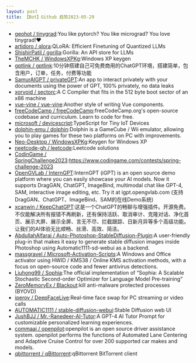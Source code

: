 ```yaml
---
layout: post
title: 【Bot】Github 趋势2023-05-29
---
```


* [geohot / tinygrad](https://github.com/geohot/tinygrad):You like pytorch? You like micrograd? You love tinygrad!❤️
* [artidoro / qlora](https://github.com/artidoro/qlora):QLoRA: Efficient Finetuning of Quantized LLMs
* [ShishirPatil / gorilla](https://github.com/ShishirPatil/gorilla):Gorilla: An API store for LLMs
* [TheMCHK / WindowsXPKg](https://github.com/TheMCHK/WindowsXPKg):Windows XP keygen
* [gptlink / gptlink](https://github.com/gptlink/gptlink):10分钟搭建自己可免费商用的ChatGPT环境，搭建简单，包含用户，订单，任务，付费等功能
* [SamurAIGPT / privateGPT](https://github.com/SamurAIGPT/privateGPT):An app to interact privately with your documents using the power of GPT, 100% privately, no data leaks
* [xorvoid / sectorc](https://github.com/xorvoid/sectorc):A C Compiler that fits in the 512 byte boot sector of an x86 machine
* [vue-vine / vue-vine](https://github.com/vue-vine/vue-vine):Another style of writing Vue components.
* [freeCodeCamp / freeCodeCamp](https://github.com/freeCodeCamp/freeCodeCamp):freeCodeCamp.org's open-source codebase and curriculum. Learn to code for free.
* [microsoft / devicescript](https://github.com/microsoft/devicescript):TypeScript for Tiny IoT Devices
* [dolphin-emu / dolphin](https://github.com/dolphin-emu/dolphin):Dolphin is a GameCube / Wii emulator, allowing you to play games for these two platforms on PC with improvements.
* [Neo-Desktop / WindowsXPKg](https://github.com/Neo-Desktop/WindowsXPKg):Keygen for Windows XP
* [neetcode-gh / leetcode](https://github.com/neetcode-gh/leetcode):Leetcode solutions
* [CodinGame / SpringChallenge2023](https://github.com/CodinGame/SpringChallenge2023):https://www.codingame.com/contests/spring-challenge-2023
* [OpenGVLab / InternGPT](https://github.com/OpenGVLab/InternGPT):InternGPT (iGPT) is an open source demo platform where you can easily showcase your AI models. Now it supports DragGAN, ChatGPT, ImageBind, multimodal chat like GPT-4, SAM, interactive image editing, etc. Try it at igpt.opengvlab.com (支持DragGAN、ChatGPT、ImageBind、SAM的在线Demo系统)
* [xcanwin / KeepChatGPT](https://github.com/xcanwin/KeepChatGPT):这是一个ChatGPT的畅聊与增强插件。开源免费。不仅能解决所有报错不再刷新，还有保持活跃、取消审计、克隆对话、净化首页、展示大屏、展示全屏、言无不尽、拦截跟踪、日新月异等多个高级功能。让我们的AI体验无比顺畅、丝滑、高效、简洁。
* [AbdullahAlfaraj / Auto-Photoshop-StableDiffusion-Plugin](https://github.com/AbdullahAlfaraj/Auto-Photoshop-StableDiffusion-Plugin):A user-friendly plug-in that makes it easy to generate stable diffusion images inside Photoshop using Automatic1111-sd-webui as a backend.
* [massgravel / Microsoft-Activation-Scripts](https://github.com/massgravel/Microsoft-Activation-Scripts):A Windows and Office activator using HWID / KMS38 / Online KMS activation methods, with a focus on open-source code and fewer antivirus detections.
* [Liuhong99 / Sophia](https://github.com/Liuhong99/Sophia):The official implementation of “Sophia: A Scalable Stochastic Second-order Optimizer for Language Model Pre-training”
* [ZeroMemoryEx / Blackout](https://github.com/ZeroMemoryEx/Blackout):kill anti-malware protected processes (BYOVD)
* [iperov / DeepFaceLive](https://github.com/iperov/DeepFaceLive):Real-time face swap for PC streaming or video calls
* [AUTOMATIC1111 / stable-diffusion-webui](https://github.com/AUTOMATIC1111/stable-diffusion-webui):Stable Diffusion web UI
* [JushBJJ / Mr.-Ranedeer-AI-Tutor](https://github.com/JushBJJ/Mr.-Ranedeer-AI-Tutor):A GPT-4 AI Tutor Prompt for customizable personalized learning experiences.
* [commaai / openpilot](https://github.com/commaai/openpilot):openpilot is an open source driver assistance system. openpilot performs the functions of Automated Lane Centering and Adaptive Cruise Control for over 200 supported car makes and models.
* [qbittorrent / qBittorrent](https://github.com/qbittorrent/qBittorrent):qBittorrent BitTorrent client

